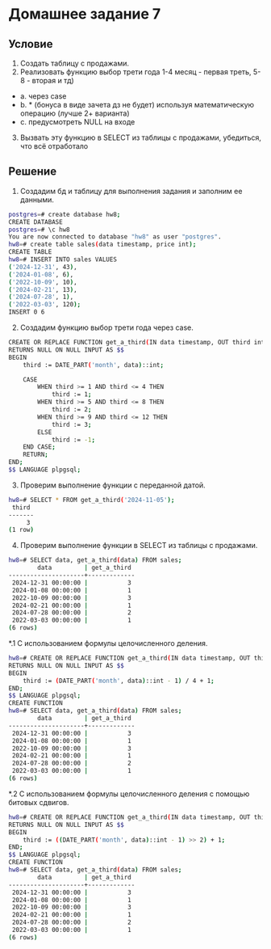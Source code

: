 # Домашнее задание 7

## Условие
1. Создать таблицу с продажами.
2. Реализовать функцию выбор трети года 1-4 месяц - первая треть, 5-8 - вторая и тд)
- a. через case
- b. * (бонуса в виде зачета дз не будет) используя математическую операцию
(лучше 2+ варианта)
- c. предусмотреть NULL на входе
3. Вызвать эту функцию в SELECT из таблицы с продажами, убедиться, что всё отработало


## Решение
1. Создадим бд и таблицу для выполнения задания и заполним ее данными.
```bash
postgres=# create database hw8;
CREATE DATABASE
postgres=# \c hw8
You are now connected to database "hw8" as user "postgres".
hw8=# create table sales(data timestamp, price int);
CREATE TABLE
hw8=# INSERT INTO sales VALUES 
('2024-12-31', 43), 
('2024-01-08', 6), 
('2022-10-09', 10),
('2024-02-21', 13), 
('2024-07-28', 1), 
('2022-03-03', 120);
INSERT 0 6
```
2. Создадим функцию выбор трети года через case.
```bash
CREATE OR REPLACE FUNCTION get_a_third(IN data timestamp, OUT third int) 
RETURNS NULL ON NULL INPUT AS $$
BEGIN
    third := DATE_PART('month', data)::int;

    CASE
        WHEN third >= 1 AND third <= 4 THEN
            third := 1;
        WHEN third >= 5 AND third <= 8 THEN
            third := 2;
        WHEN third >= 9 AND third <= 12 THEN
            third := 3;
        ELSE
            third := -1;  
    END CASE;
    RETURN;  
END;
$$ LANGUAGE plpgsql;
```
3. Проверим выполнение функции с переданной датой.
```bash
hw8=# SELECT * FROM get_a_third('2024-11-05');
 third 
-------
     3
(1 row)
```
4. Проверим выполнение функции в SELECT из таблицы с продажами.
```bash
hw8=# SELECT data, get_a_third(data) FROM sales;
        data         | get_a_third 
---------------------+-------------
 2024-12-31 00:00:00 |           3
 2024-01-08 00:00:00 |           1
 2022-10-09 00:00:00 |           3
 2024-02-21 00:00:00 |           1
 2024-07-28 00:00:00 |           2
 2022-03-03 00:00:00 |           1
(6 rows)
```
*.1 С использованием формулы целочисленного деления.
```bash
hw8=# CREATE OR REPLACE FUNCTION get_a_third(IN data timestamp, OUT third int) 
RETURNS NULL ON NULL INPUT AS $$
BEGIN
    third := (DATE_PART('month', data)::int - 1) / 4 + 1;  
END;
$$ LANGUAGE plpgsql;
CREATE FUNCTION
hw8=# SELECT data, get_a_third(data) FROM sales;
        data         | get_a_third 
---------------------+-------------
 2024-12-31 00:00:00 |           3
 2024-01-08 00:00:00 |           1
 2022-10-09 00:00:00 |           3
 2024-02-21 00:00:00 |           1
 2024-07-28 00:00:00 |           2
 2022-03-03 00:00:00 |           1
(6 rows)
```
*.2 С использованием формулы целочисленного деления с помощью битовых сдвигов.
```bash
hw8=# CREATE OR REPLACE FUNCTION get_a_third(IN data timestamp, OUT third int) 
RETURNS NULL ON NULL INPUT AS $$
BEGIN
    third := ((DATE_PART('month', data)::int - 1) >> 2) + 1;  
END;
$$ LANGUAGE plpgsql;
CREATE FUNCTION
hw8=# SELECT data, get_a_third(data) FROM sales;
        data         | get_a_third 
---------------------+-------------
 2024-12-31 00:00:00 |           3
 2024-01-08 00:00:00 |           1
 2022-10-09 00:00:00 |           3
 2024-02-21 00:00:00 |           1
 2024-07-28 00:00:00 |           2
 2022-03-03 00:00:00 |           1
(6 rows)
```

